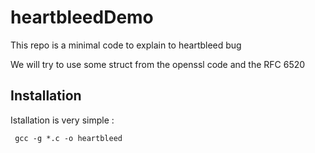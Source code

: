 heartbleedDemo
==============

This repo is a minimal code to explain to heartbleed bug

We will try to use some struct from the openssl code and the RFC 6520


## Installation

Istallation is very simple :
  
``  gcc -g *.c -o heartbleed ``

